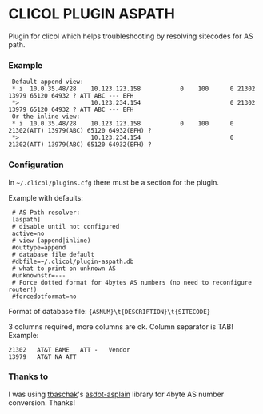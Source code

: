 CLICOL PLUGIN ASPATH
====================
Plugin for clicol which helps troubleshooting by resolving sitecodes for AS path.

### Example

	 Default append view:
	 * i  10.0.35.48/28    10.123.123.158           0    100      0 21302 13979 65120 64932 ? ATT ABC --- EFH
	 *>                    10.123.234.154                         0 21302 13979 65120 64932 ? ATT ABC --- EFH
	 Or the inline view:
	 * i  10.0.35.48/28    10.123.123.158           0    100      0 21302(ATT) 13979(ABC) 65120 64932(EFH) ?
	 *>                    10.123.234.154                         0 21302(ATT) 13979(ABC) 65120 64932(EFH) ?

### Configuration

In `~/.clicol/plugins.cfg` there must be a section for the plugin.

Example with defaults:

	 # AS Path resolver:
	 [aspath]
	 # disable until not configured
	 active=no
	 # view (append|inline)
	 #outtype=append
	 # database file default
	 #dbfile=~/.clicol/plugin-aspath.db
	 # what to print on unknown AS
	 #unknownstr=---
     # Force dotted format for 4bytes AS numbers (no need to reconfigure router!)
     #forcedotformat=no
	 
Format of database file:
`{ASNUM}\t{DESCRIPTION}\t{SITECODE}`

3 columns required, more columns are ok. Column separator is TAB!
Example:

	21302	AT&T EAME	ATT	-	Vendor
	13979	AT&T NA	ATT

### Thanks to
I was using [tbaschak](https://github.com/tbaschak)'s [asdot-asplain](https://github.com/tbaschak/asdot-asplain) library for 4byte AS number conversion. Thanks!

